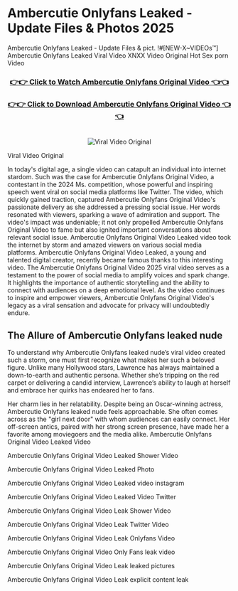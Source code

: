 # Ambercutie Onlyfans Leaked - Update Files & Photos 2025

Ambercutie Onlyfans Leaked - Update Files & pict. !#[NEW-X~VIDEOs™] Ambercutie Onlyfans Leaked Viral Video XNXX Video Original Hot Sex porn Video
<br>
<div align="center">
<h3><a href="https://links2leaks.com/ambercutie" rel="nofollow">👉👉 Click to Watch Ambercutie Onlyfans Original Video 👈👈</a></h3>
<h3><a href="https://links2leaks.com/ambercutie" rel="nofollow">👉👉 Click to Download Ambercutie Onlyfans Original Video 👈👈</a></h3>
<br>
<a href="https://links2leaks.com/ambercutie" rel="nofollow"><img src="https://i.ibb.co/Gkj2r4b/banner.png" alt="Viral Video Original" style="max-width: 100%; display: inline-block;" data-target="animated-image.originalImage"></a>
</div>

Viral Video Original

In today's digital age, a single video can catapult an individual into internet stardom. Such was the case for Ambercutie Onlyfans Original Video, a contestant in the 2024 Ms. competition, whose powerful and inspiring speech went viral on social media platforms like Twitter.
The video, which quickly gained traction, captured Ambercutie Onlyfans Original Video's passionate delivery as she addressed a pressing social issue. Her words resonated with viewers, sparking a wave of admiration and support. The video's impact was undeniable; it not only propelled Ambercutie Onlyfans Original Video to fame but also ignited important conversations about relevant social issue.
Ambercutie Onlyfans Original Video Leaked video took the internet by storm and amazed viewers on various social media platforms. Ambercutie Onlyfans Original Video Leaked, a young and talented digital creator, recently became famous thanks to this interesting video.
The Ambercutie Onlyfans Original Video 2025 viral video serves as a testament to the power of social media to amplify voices and spark change. It highlights the importance of authentic storytelling and the ability to connect with audiences on a deep emotional level. As the video continues to inspire and empower viewers, Ambercutie Onlyfans Original Video's legacy as a viral sensation and advocate for privacy will undoubtedly endure.

<h2>The Allure of Ambercutie Onlyfans leaked nude</h2>


To understand why Ambercutie Onlyfans leaked nude’s viral video created such a storm, one must first recognize what makes her such a beloved figure. Unlike many Hollywood stars, Lawrence has always maintained a down-to-earth and authentic persona. Whether she’s tripping on the red carpet or delivering a candid interview, Lawrence’s ability to laugh at herself and embrace her quirks has endeared her to fans.

Her charm lies in her relatability. Despite being an Oscar-winning actress, Ambercutie Onlyfans leaked nude feels approachable. She often comes across as the "girl next door" with whom audiences can easily connect. Her off-screen antics, paired with her strong screen presence, have made her a favorite among moviegoers and the media alike.
Ambercutie Onlyfans Original Video Leaked Video

Ambercutie Onlyfans Original Video Leaked Shower Video

Ambercutie Onlyfans Original Video Leaked Photo

Ambercutie Onlyfans Original Video Leaked video instagram

Ambercutie Onlyfans Original Video Leaked Video Twitter

Ambercutie Onlyfans Original Video Leak Shower Video

Ambercutie Onlyfans Original Video Leak Twitter Video

Ambercutie Onlyfans Original Video Leak Onlyfans Video

Ambercutie Onlyfans Original Video Only Fans leak video

Ambercutie Onlyfans Original Video Leak leaked pictures

Ambercutie Onlyfans Original Video Leak explicit content leak